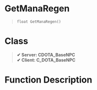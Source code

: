 # GetManaRegen
> `float GetManaRegen()`
# Class
> __✔ Server: CDOTA_BaseNPC__  
> __✔ Client: C_DOTA_BaseNPC__  
# Function Description


